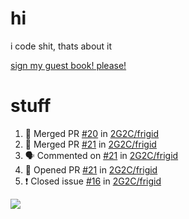 # hi
i code shit, thats about it

[sign my guest book! please!](https://github.com/Just-a-Unity-Dev/Just-a-Unity-Dev/issues/new?&body=Sign%20my%20guest%20book%20by%20placing%20your%20name%20in%20the%20title,%20how%27d%20you%20get%20to%20this%20page%20and%20why?%20Don%27t%20forget%20you%20have%20an%20entire%20notebook%20in%20your%20hands!)


# stuff
<!--START_SECTION:activity-->
1. 🎉 Merged PR [#20](https://github.com/2G2C/frigid/pull/20) in [2G2C/frigid](https://github.com/2G2C/frigid)
2. 🎉 Merged PR [#21](https://github.com/2G2C/frigid/pull/21) in [2G2C/frigid](https://github.com/2G2C/frigid)
3. 🗣 Commented on [#21](https://github.com/2G2C/frigid/issues/21) in [2G2C/frigid](https://github.com/2G2C/frigid)
4. 💪 Opened PR [#21](https://github.com/2G2C/frigid/pull/21) in [2G2C/frigid](https://github.com/2G2C/frigid)
5. ❗️ Closed issue [#16](https://github.com/2G2C/frigid/issues/16) in [2G2C/frigid](https://github.com/2G2C/frigid)
<!--END_SECTION:activity-->

![](https://github-profile-summary-cards.vercel.app/api/cards/profile-details?username=Just-a-Unity-Dev&theme=solarized_dark)
